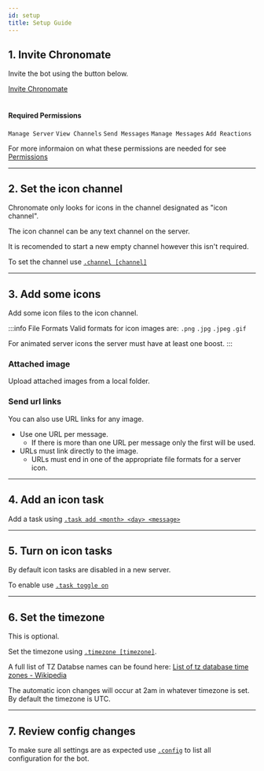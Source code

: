 ```yaml
---
id: setup
title: Setup Guide
---
```


## 1. Invite Chronomate

Invite the bot using the button below.

<a class="button button--info button--outline button--lg" href="https://discord.com/api/oauth2/authorize?client_id=505166442338058251&permissions=11360&scope=bot">Invite Chronomate</a>
<br></br>

#### Required Permissions
`Manage Server` `View Channels` `Send Messages` `Manage Messages` `Add Reactions`

For more informaion on what these permissions are needed for see [Permissions](perms)

---

## 2. Set the icon channel

Chronomate only looks for icons in the channel designated as "icon channel".

The icon channel can be any text channel on the server. 

It is recomended to start a new empty channel however this isn't required.

To set the channel use [`.channel [channel]`](cmds#channel)

---

## 3. Add some icons

Add some icon files to the icon channel.

:::info File Formats
Valid formats for icon images are: `.png` `.jpg` `.jpeg` `.gif`

For animated server icons the server must have at least one boost. 
:::

### Attached image
Upload attached images from a local folder.


### Send url links
You can also use URL links for any image.
- Use one URL per message.
    - If there is more than one URL per message only the first will be used.
- URLs must link directly to the image.
    - URLs must end in one of the appropriate file formats for a server icon.

---

## 4. Add an icon task

Add a task using [`.task add <month> <day> <message>`](cmds#task-add)

---

## 5. Turn on icon tasks

By default icon tasks are disabled in a new server. 

To enable use [`.task toggle on`](cmds#task-toggle)

---

## 6. Set the timezone

This is optional.

Set the timezone using [`.timezone [timezone]`](cmds#timezone).

A full list of TZ Databse names can be found here: [List of tz database time zones - Wikipedia](https://en.wikipedia.org/wiki/List_of_tz_database_time_zones)

The automatic icon changes will occur at 2am in whatever timezone is set. By default the timezone is UTC.

---

## 7. Review config changes

To make sure all settings are as expected use [`.config`](cmds#config) to list all configuration for the bot.